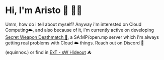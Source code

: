 # Hi, I'm Aristo 👋 👨‍💻
Umm, how do i tell about myself? Anyway i'm interested on Cloud Computing☁️, and also because of it, i'm currently active on developing <a href="[sW:DM](https://discord.gg/5SFMqmPsYu)">Secret Weapon Deathmatch 🔫</a>, a SA:MP/open.mp server which i'm always getting real problems with Cloud ☁️ things.
Reach out on Discord 💬 (equinnox.) or find in [ExT - sW Hideout](https://discord.gg/d4g9ZMxrkv) ⛺
